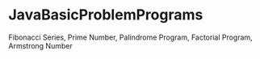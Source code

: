 # JavaBasicProblemPrograms
 Fibonacci Series, Prime Number,  Palindrome Program, Factorial Program,  Armstrong Number 
